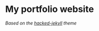 # My portfolio website

*Based on the [hacked-jekyll](https://github.com/piazzai/hacked-jekyll) theme*